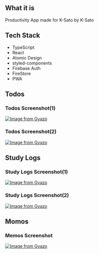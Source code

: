 ## What it is

Productivity App made for K-Sato by K-Sato

## Tech Stack

- TypeScript
- React
- Atomic Design
- styled-components
- Firebase Auth
- FireStore
- PWA

## Todos

### Todos Screenshot(1)

[![Image from Gyazo](https://i.gyazo.com/b80a9339036cbd5b44f83d78e703d019.png)](https://gyazo.com/b80a9339036cbd5b44f83d78e703d019)

### Todos Screenshot(2)

[![Image from Gyazo](https://i.gyazo.com/4cd33a8b77263ce4c150e17210360d5d.png)](https://gyazo.com/4cd33a8b77263ce4c150e17210360d5d)

## Study Logs

### Study Logs Screenshot(1)

[![Image from Gyazo](https://i.gyazo.com/1c28409d3e1c62e92826c1f322fee913.png)](https://gyazo.com/1c28409d3e1c62e92826c1f322fee913)

### Study Logs Screenshot(2)

[![Image from Gyazo](https://i.gyazo.com/e1b3633b045bcb0735f83ce8829e2ce4.png)](https://gyazo.com/e1b3633b045bcb0735f83ce8829e2ce4)

## Momos

### Memos Screenshot

[![Image from Gyazo](https://i.gyazo.com/35b7b64dc94a7f94ccb3885be4f6fa69.png)](https://gyazo.com/35b7b64dc94a7f94ccb3885be4f6fa69)
